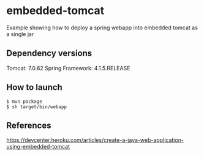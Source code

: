 # embedded-tomcat
Example showing how to deploy a spring webapp into embedded tomcat as a single jar

## Dependency versions
Tomcat: 7.0.62
Spring Framework: 4.1.5.RELEASE

## How to launch

```
$ mvn package
$ sh target/bin/webapp
```


## References
https://devcenter.heroku.com/articles/create-a-java-web-application-using-embedded-tomcat
